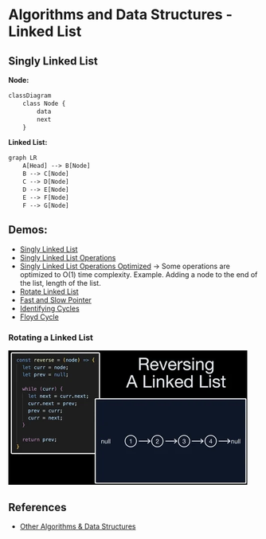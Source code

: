 # Algorithms and Data Structures - Linked List


## Singly Linked List


**Node:**
```mermaid
classDiagram
    class Node {
        data
        next
    }
```

**Linked List:**
```mermaid
graph LR
    A[Head] --> B[Node]
    B --> C[Node]
    C --> D[Node]
    D --> E[Node]
    E --> F[Node]
    F --> G[Node]
```

## Demos:
- [Singly Linked List](./src/singly_linked_list.py)
- [Singly Linked List Operations](./src/singly_linked_list_operations.py)
- [Singly Linked List Operations Optimized](./src/singly_linked_list_operations_optimized.py) -> Some operations are optimized to O(1) time complexity. Example. Adding a node to the end of the list, length of the list.
- [Rotate Linked List](./src/rotate_linked_list.py)
- [Fast and Slow Pointer](./src/fast_and_slow_pointer.py)
- [Identifying Cycles](./src/identifying_cycles.py)
- [Floyd Cycle](./src/floyd_cycle.py)

### Rotating a Linked List

![Rotate Linked List](./media/reversing_linked_list.webp)


## References
- [Other Algorithms & Data Structures](https://github.com/NelsonBN/algorithms-data-structures)

